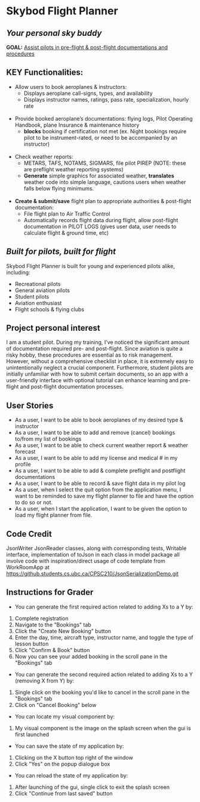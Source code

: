 # Skybod Flight Planner

## *Your personal sky buddy*

**GOAL:** <ins>Assist pilots in pre-flight & post-flight documentations and procedures</ins>

## **KEY Functionalities:**
- Allow users to book aeroplanes & instructors:
  - Displays aeroplane call-signs, types, and availability
  - Displays instructor names, ratings, pass rate, specialization, hourly rate
    <br></br>
- Provide booked aeroplane’s documentations: flying logs, Pilot Operating Handbook, plane Insurance & maintenance history
  - **blocks** booking if certification not met (ex. Night bookings require pilot to be instrument-rated, or need to be accompanied by an instructor)
    <br></br>
- Check weather reports:
  - METARS, TAFS, NOTAMS, SIGMARS, file pilot PIREP (NOTE:  these are preflight weather reporting systems)
  - **Generate** simple graphics for associated weather, **translates** weather code into simple language, cautions users when weather falls below flying minimums.
    <br></br>
- **Create & submit/save** flight plan to appropriate authorities & post-flight documentation:
  - File flight plan to Air Traffic Control
  - Automatically records flight data during flight, allow post-flight documentation in PILOT LOGS (gives user data, user needs to calculate flight & ground time, etc)

## *Built for pilots, built for flight*
Skybod Flight Planner is built for young and experienced pilots alike, including:
- Recreational pilots
- General aviation pilots
- Student pilots
- Aviation enthusiast
- Flight schools & flying clubs

## Project personal interest
<p>I am a student pilot. During my training, I’ve noticed the significant amount of documentation required pre-
and post-flight. Since aviation is quite a risky hobby, these procedures are essential as to risk management. However,
without a comprehensive checklist in place, it is extremely easy to unintentionally neglect a crucial component. 
Furthermore, student pilots are initially unfamiliar with how to submit certain documents, so an app with a user-friendly
interface with optional tutorial can enhance learning and pre-flight and post-flight documentation processes.</p>

## User Stories

- As a user, I want to be able to book aeroplanes of my desired type & instructor
- As a user, I want to be able to add and remove (cancel) bookings to/from my list of bookings
- As a user, I want to be able to check current weather report & weather forecast
- As a user, I want to be able to add my license and medical # in my profile
- As a user, I want to be able to add & complete preflight and postflight documentations
- As a user, I want to be able to record & save flight data in my pilot log
- As a user, when I select the quit option from the application menu, I want to be reminded to save my flight planner to 
file and have the option to do so or not.
- As a user, when I start the application, I want to be given the option to load my flight planner from file.

## Code Credit
JsonWriter JsonReader classes, along with corresponding tests, Writable interface, implementation
of toJson in each class in model package all involve code with inspiration/direct usage of
code template from WorkRoomApp at https://github.students.cs.ubc.ca/CPSC210/JsonSerializationDemo.git

## Instructions for Grader

- You can generate the first required action related to adding Xs to a Y by:
1. Complete registration
2. Navigate to the "Bookings" tab
3. Click the "Create New Booking" button
4. Enter the day, time, aircraft type, instructor name, and toggle the type of lesson button
5. Click "Confirm & Book" button
6. Now you can see your added booking in the scroll pane in the "Bookings" tab


- You can generate the second required action related to adding Xs to a Y (removing X from Y) by:
1. Single click on the booking you'd like to cancel in the scroll pane in the "Bookings" tab
2. Click on "Cancel Booking" below


- You can locate my visual component by:
1. My visual component is the image on the splash screen when the gui is first launched


- You can save the state of my application by:
1. Clicking on the X button top right of the window
2. Click "Yes" on the popup dialogue box


- You can reload the state of my application by:
1. After launching of the gui, single click to exit the splash screen
2. Click "Continue from last saved" button